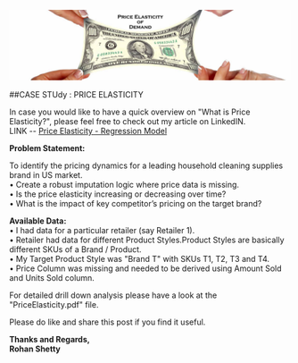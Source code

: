 ![alt text](pe.jpg "Price Elasticity")

##CASE STUdy : PRICE ELASTICITY<br>

In case you would like to have a quick overview on "What is Price Elasticity?", please feel free to check out my article on LinkedIN.<br>
LINK -- <a href="https://www.linkedin.com/in/rohanvshetty/detail/recent-activity/posts/">Price Elasticity - Regression Model</a>

<b>Problem Statement:</b><br>

To identify the pricing dynamics for a leading household cleaning supplies brand in US market.<br>
•	Create a robust imputation logic where price data is missing.<br>
•	Is the price elasticity increasing or decreasing over time?<br>
•	What is the impact of key competitor’s pricing on the target brand?<br>
 
<b>Available Data:</b><br>
•	I had data for a particular retailer (say Retailer 1).<br>
•	Retailer had data for different Product Styles.Product Styles are basically different SKUs of a Brand / Product.<br>
•	My Target Product Style was "Brand T" with SKUs T1, T2, T3 and T4.<br>
•	Price Column was missing and needed to be derived using Amount Sold and Units Sold column.<br>

For detailed drill down analysis please have a look at the "PriceElasticity.pdf" file.<br>

Please do like and share this post if you find it useful.<br>

<b>Thanks and Regards,<br>
Rohan Shetty</b>
